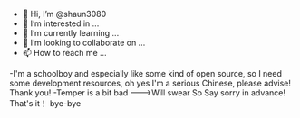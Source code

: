 - 👋 Hi, I’m @shaun3080
- 👀 I’m interested in ...
- 🌱 I’m currently learning ...
- 💞️ I’m looking to collaborate on ...
- 📫 How to reach me ...

<!---
shaun3080/shaun3080 is a ✨ special ✨ repository because its `README.md` (this file) appears on your GitHub profile.
You can click the Preview link to take a look at your changes.
--->
-I'm a schoolboy and especially like some kind of open source, so I need some development resources, oh yes I'm a serious Chinese, please advise! Thank you!
-Temper is a bit bad
--->Will swear
So
Say sorry in advance!
That's it！ bye-bye
